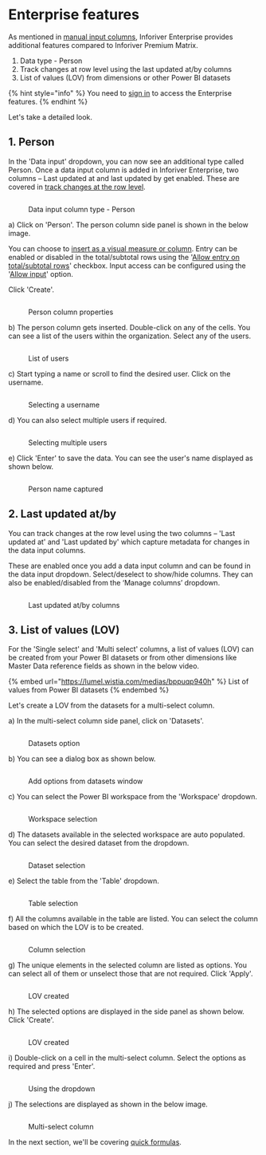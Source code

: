 # Enterprise features

As mentioned in [manual input columns](../insert-manual-input-columns.md), Inforiver Enterprise provides additional features compared to Inforiver Premium Matrix.

1. Data type - Person
2. Track changes at row level using the last updated at/by columns
3. List of values (LOV) from dimensions or other Power BI datasets

{% hint style="info" %}
You need to [sign in](../insert-manual-input-columns.md#1.-sign-in) to access the Enterprise features.
{% endhint %}

Let's take a detailed look.

## 1. Person

In the 'Data input' dropdown, you can now see an additional type called Person. Once a data input column is added in Inforiver Enterprise, two columns – Last updated at and last updated by get enabled. These are covered in [track changes at the row level](enterprise-features.md#2.-track-changes-at-row-level).

<figure><img src="../../../.gitbook/assets/4.4.4.2 Person.png" alt=""><figcaption><p>Data input column type - Person</p></figcaption></figure>

a) Click on 'Person'. The person column side panel is shown in the below image.&#x20;

You can choose to [insert as a visual measure or column](../insert-manual-input-columns.md#1.-insert-as). Entry can be enabled or disabled in the total/subtotal rows using the '[Allow entry on total/subtotal rows](dropdown.md#iii-entry-in-total-subtotal-rows)' checkbox. Input access can be configured using the '[Allow input](../insert-manual-input-columns.md#2.-allow-input)' option.&#x20;

Click 'Create'.

<figure><img src="../../../.gitbook/assets/4.4.4.4 Person.png" alt=""><figcaption><p>Person column properties</p></figcaption></figure>

b) The person column gets inserted. Double-click on any of the cells. You can see a list of the users within the organization. Select any of the users.

<figure><img src="../../../.gitbook/assets/4.4.4.5 Person.png" alt=""><figcaption><p>List of users</p></figcaption></figure>

c) Start typing a name or scroll to find the desired user. Click on the username.

<figure><img src="../../../.gitbook/assets/4.4.4.6 Person.png" alt=""><figcaption><p>Selecting a username</p></figcaption></figure>

d) You can also select multiple users if required.

<figure><img src="../../../.gitbook/assets/4.4.4.7 Person.png" alt=""><figcaption><p>Selecting multiple users</p></figcaption></figure>

e) Click 'Enter' to save the data. You can see the user's name displayed as shown below.

<figure><img src="../../../.gitbook/assets/4.4.4.8 Person.png" alt=""><figcaption><p>Person name captured</p></figcaption></figure>

## 2. Last updated at/by&#x20;

You can track changes at the row level using the two columns – 'Last updated at' and 'Last updated by' which capture metadata for changes in the data input columns.&#x20;

These are enabled once you add a data input column and can be found in the data input dropdown. Select/deselect to show/hide columns. They can also be enabled/disabled from the ‘Manage columns’ dropdown.

<figure><img src="../../../.gitbook/assets/4.4.4.1 Person.png" alt=""><figcaption><p>Last updated at/by columns</p></figcaption></figure>

## 3. List of values (LOV)

For the 'Single select' and 'Multi select' columns, a list of values (LOV) can be created from your Power BI datasets or from other dimensions like Master Data reference fields as shown in the below video.

{% embed url="https://lumel.wistia.com/medias/bppuqp940h" %}
List of values from Power BI datasets
{% endembed %}

Let's create a LOV from the datasets for a multi-select column.

a) In the multi-select column side panel, click on 'Datasets'.

<figure><img src="../../../.gitbook/assets/4.4.4.9 LOV.png" alt=""><figcaption><p>Datasets option</p></figcaption></figure>

b) You can see a dialog box as shown below.&#x20;

<figure><img src="../../../.gitbook/assets/4.4.4.10 LOV.png" alt=""><figcaption><p>Add options from datasets window</p></figcaption></figure>

c) You can select the Power BI workspace from the 'Workspace' dropdown.

<figure><img src="../../../.gitbook/assets/4.4.4.11 LOV.png" alt=""><figcaption><p>Workspace selection</p></figcaption></figure>

d) The datasets available in the selected workspace are auto populated. You can select the desired dataset from the dropdown.&#x20;

<figure><img src="../../../.gitbook/assets/4.4.4.12 LOV.png" alt=""><figcaption><p>Dataset selection</p></figcaption></figure>

e) Select the table from the 'Table' dropdown.

<figure><img src="../../../.gitbook/assets/4.4.4.13 LOV.png" alt=""><figcaption><p>Table selection</p></figcaption></figure>

f) All the columns available in the table are listed. You can select the column based on which the LOV is to be created.

<figure><img src="../../../.gitbook/assets/4.4.4.14 LOV.png" alt=""><figcaption><p>Column selection</p></figcaption></figure>

g) The unique elements in the selected column are listed as options. You can select all of them or unselect those that are not required. Click 'Apply'.&#x20;

<figure><img src="../../../.gitbook/assets/4.4.4.15 LOV.png" alt=""><figcaption><p>LOV created</p></figcaption></figure>

h) The selected options are displayed in the side panel as shown below. Click 'Create'.

<figure><img src="../../../.gitbook/assets/4.4.4.16 LOV.png" alt=""><figcaption><p>LOV created</p></figcaption></figure>

i) Double-click on a cell in the multi-select column. Select the options as required and press 'Enter'.

<figure><img src="../../../.gitbook/assets/4.4.4.17 LOV (1).png" alt=""><figcaption><p>Using the dropdown</p></figcaption></figure>

j) The selections are displayed as shown in the below image.

<figure><img src="../../../.gitbook/assets/4.4.4.18 LOV.png" alt=""><figcaption><p>Multi-select column</p></figcaption></figure>

In the next section, we'll be covering [quick formulas](../quick-formula.md).
